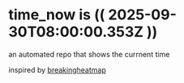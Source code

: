 # time_now is (( 2025-09-30T08:00:00.353Z ))

an automated repo that shows the currnent time

inspired by [breakingheatmap](https://github.com/breakingheatmap/breakingheatmap)